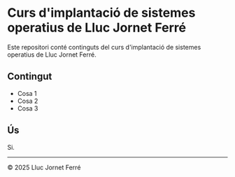 # Curs d'implantació de sistemes operatius de Lluc Jornet Ferré

Este repositori conté continguts del curs d'implantació de sistemes operatius de Lluc Jornet Ferré.

## Contingut

- Cosa 1
- Cosa 2
- Cosa 3

## Ús

Si.


---

© 2025 Lluc Jornet Ferré

